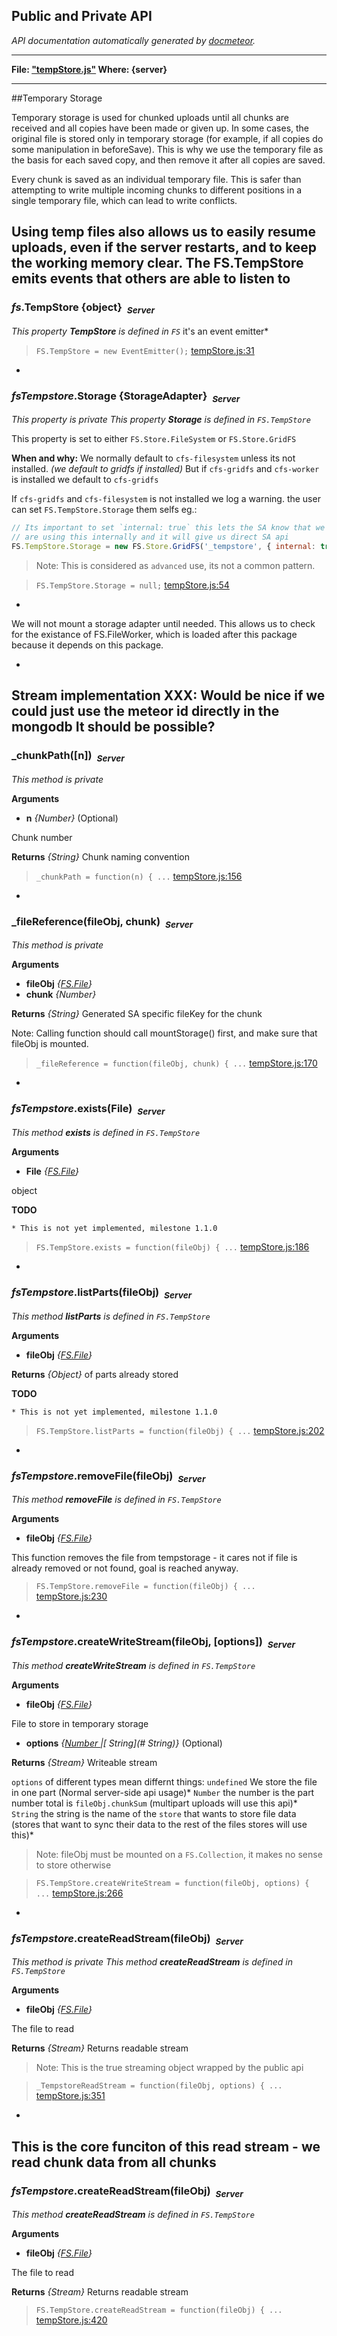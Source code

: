## Public and Private API ##

_API documentation automatically generated by [docmeteor](https://github.com/raix/docmeteor)._

***

__File: ["tempStore.js"](tempStore.js) Where: {server}__

***

##Temporary Storage

Temporary storage is used for chunked uploads until all chunks are received
and all copies have been made or given up. In some cases, the original file
is stored only in temporary storage (for example, if all copies do some
manipulation in beforeSave). This is why we use the temporary file as the
basis for each saved copy, and then remove it after all copies are saved.

Every chunk is saved as an individual temporary file. This is safer than
attempting to write multiple incoming chunks to different positions in a
single temporary file, which can lead to write conflicts.

Using temp files also allows us to easily resume uploads, even if the server
restarts, and to keep the working memory clear.
The FS.TempStore emits events that others are able to listen to
-

### <a name="FS.TempStore"></a>*fs*.TempStore {object}&nbsp;&nbsp;<sub><i>Server</i></sub> ###

*This property __TempStore__ is defined in `FS`*
it's an event emitter*

> ```FS.TempStore = new EventEmitter();``` [tempStore.js:31](tempStore.js#L31)


-

### <a name="FS.TempStore.Storage"></a>*fsTempstore*.Storage {StorageAdapter}&nbsp;&nbsp;<sub><i>Server</i></sub> ###

*This property is private*
*This property __Storage__ is defined in `FS.TempStore`*

This property is set to either `FS.Store.FileSystem` or `FS.Store.GridFS`

__When and why:__
We normally default to `cfs-filesystem` unless its not installed. *(we default to gridfs if installed)*
But if `cfs-gridfs` and `cfs-worker` is installed we default to `cfs-gridfs`

If `cfs-gridfs` and `cfs-filesystem` is not installed we log a warning.
the user can set `FS.TempStore.Storage` them selfs eg.:
```js
// Its important to set `internal: true` this lets the SA know that we
// are using this internally and it will give us direct SA api
FS.TempStore.Storage = new FS.Store.GridFS('_tempstore', { internal: true });
```

> Note: This is considered as `advanced` use, its not a common pattern.

> ```FS.TempStore.Storage = null;``` [tempStore.js:54](tempStore.js#L54)



-
We will not mount a storage adapter until needed. This allows us to check for the
existance of FS.FileWorker, which is loaded after this package because it
depends on this package.

-
Stream implementation
XXX: Would be nice if we could just use the meteor id directly in the mongodb
It should be possible?
-

### <a name="_chunkPath"></a>_chunkPath([n])&nbsp;&nbsp;<sub><i>Server</i></sub> ###

*This method is private*

__Arguments__

* __n__ *{Number}*  (Optional)

 Chunk number


__Returns__  *{String}*
Chunk naming convention


> ```_chunkPath = function(n) { ...``` [tempStore.js:156](tempStore.js#L156)


-

### <a name="_fileReference"></a>_fileReference(fileObj, chunk)&nbsp;&nbsp;<sub><i>Server</i></sub> ###

*This method is private*

__Arguments__

* __fileObj__ *{[FS.File](#FS.File)}*  
* __chunk__ *{Number}*  

__Returns__  *{String}*
Generated SA specific fileKey for the chunk


Note: Calling function should call mountStorage() first, and
make sure that fileObj is mounted.

> ```_fileReference = function(fileObj, chunk) { ...``` [tempStore.js:170](tempStore.js#L170)


-

### <a name="FS.TempStore.exists"></a>*fsTempstore*.exists(File)&nbsp;&nbsp;<sub><i>Server</i></sub> ###

*This method __exists__ is defined in `FS.TempStore`*

__Arguments__

* __File__ *{[FS.File](#FS.File)}*  

 object


__TODO__
```
* This is not yet implemented, milestone 1.1.0
```


> ```FS.TempStore.exists = function(fileObj) { ...``` [tempStore.js:186](tempStore.js#L186)


-

### <a name="FS.TempStore.listParts"></a>*fsTempstore*.listParts(fileObj)&nbsp;&nbsp;<sub><i>Server</i></sub> ###

*This method __listParts__ is defined in `FS.TempStore`*

__Arguments__

* __fileObj__ *{[FS.File](#FS.File)}*  

__Returns__  *{Object}*
of parts already stored

__TODO__
```
* This is not yet implemented, milestone 1.1.0
```


> ```FS.TempStore.listParts = function(fileObj) { ...``` [tempStore.js:202](tempStore.js#L202)


-

### <a name="FS.TempStore.removeFile"></a>*fsTempstore*.removeFile(fileObj)&nbsp;&nbsp;<sub><i>Server</i></sub> ###

*This method __removeFile__ is defined in `FS.TempStore`*

__Arguments__

* __fileObj__ *{[FS.File](#FS.File)}*  

This function removes the file from tempstorage - it cares not if file is
already removed or not found, goal is reached anyway.

> ```FS.TempStore.removeFile = function(fileObj) { ...``` [tempStore.js:230](tempStore.js#L230)


-

### <a name="FS.TempStore.createWriteStream"></a>*fsTempstore*.createWriteStream(fileObj, [options])&nbsp;&nbsp;<sub><i>Server</i></sub> ###

*This method __createWriteStream__ is defined in `FS.TempStore`*

__Arguments__

* __fileObj__ *{[FS.File](#FS.File)}*  

 File to store in temporary storage

* __options__ *{[Number ](#Number )|[ String](# String)}*  (Optional)

__Returns__  *{Stream}*
Writeable stream


`options` of different types mean differnt things:
`undefined` We store the file in one part
(Normal server-side api usage)*
`Number` the number is the part number total is `fileObj.chunkSum`
(multipart uploads will use this api)*
`String` the string is the name of the `store` that wants to store file data
(stores that want to sync their data to the rest of the files stores will use this)*

> Note: fileObj must be mounted on a `FS.Collection`, it makes no sense to store otherwise

> ```FS.TempStore.createWriteStream = function(fileObj, options) { ...``` [tempStore.js:266](tempStore.js#L266)


-

### <a name="FS.TempStore.createReadStream"></a>*fsTempstore*.createReadStream(fileObj)&nbsp;&nbsp;<sub><i>Server</i></sub> ###

*This method is private*
*This method __createReadStream__ is defined in `FS.TempStore`*

__Arguments__

* __fileObj__ *{[FS.File](#FS.File)}*  

 The file to read


__Returns__  *{Stream}*
Returns readable stream


> Note: This is the true streaming object wrapped by the public api

> ```_TempstoreReadStream = function(fileObj, options) { ...``` [tempStore.js:351](tempStore.js#L351)



-
This is the core funciton of this read stream - we read chunk data from all
chunks
-

### <a name="FS.TempStore.createReadStream"></a>*fsTempstore*.createReadStream(fileObj)&nbsp;&nbsp;<sub><i>Server</i></sub> ###

*This method __createReadStream__ is defined in `FS.TempStore`*

__Arguments__

* __fileObj__ *{[FS.File](#FS.File)}*  

 The file to read


__Returns__  *{Stream}*
Returns readable stream



> ```FS.TempStore.createReadStream = function(fileObj) { ...``` [tempStore.js:420](tempStore.js#L420)


